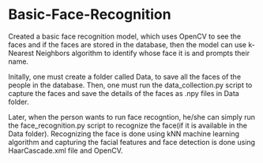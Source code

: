 # Basic-Face-Recognition
Created a basic face recognition model, which uses OpenCV to see the faces and if the faces are stored in the database, then the model can use k-Nearest Neighbors algorithm to identify whose face it is and prompts their name.

Initally, one must create a folder called Data, to save all the faces of the people in the database.
Then, one must run the data_collection.py script to capture the faces and save the details of the faces as .npy files in Data folder.

Later, when the person wants to run face recogntion, he/she can simply run the face_recognition.py script to recognize the face(if it is available in the Data folder).
Recognizing the face is done using kNN machine learning algorithm and capturing the facial features and face detection is done using HaarCascade.xml file and OpenCV.
